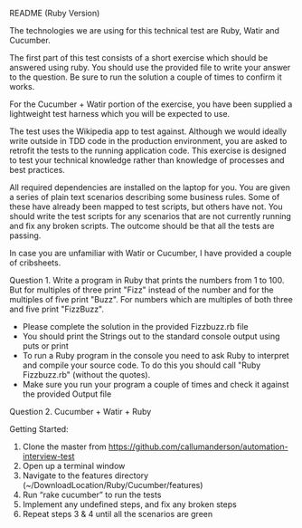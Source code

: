 README (Ruby Version)

The technologies we are using for this technical test are Ruby, Watir and Cucumber. 

The first part of this test consists of a short exercise which should be answered using ruby. You should use the provided file to write your answer to the question. Be sure to run the solution a couple of times to confirm it works.

For the Cucumber + Watir portion of the exercise, you have been supplied a lightweight test harness which you will be expected to use. 

The test uses the Wikipedia app to test against.  Although we would ideally write outside in TDD code in the production environment, you are asked to retrofit the tests to the running application code.  This exercise is designed to test your technical knowledge rather than knowledge of processes and best practices.

All required dependencies are installed on the laptop for you. You are given a series of plain text scenarios describing some business rules.  Some of these have already been mapped to test scripts, but others have not.  You should write the test scripts for any scenarios that are not currently running and fix any broken scripts.  The outcome should be that all the tests are passing.

In case you are unfamiliar with Watir or Cucumber, I have provided a couple of cribsheets.

Question 1.
Write a program in Ruby that prints the numbers from 1 to 100. But for multiples of three print "Fizz" instead of the number and for the multiples of five print "Buzz". For numbers which are multiples of both three and five print "FizzBuzz".

* Please complete the solution in the provided Fizzbuzz.rb file
* You should print the Strings out to the standard console output using puts or print
* To run a Ruby program in the console you need to ask Ruby to interpret and compile your source code.  To do this you should call "Ruby Fizzbuzz.rb" (without the quotes).
* Make sure you run your program a couple of times and check it against the provided Output file

Question 2.  Cucumber + Watir + Ruby

Getting Started:

1. Clone the master from https://github.com/callumanderson/automation-interview-test
1. Open up a terminal window
2. Navigate to the features directory (~/DownloadLocation/Ruby/Cucumber/features)
3. Run “rake cucumber” to run the tests
4. Implement any undefined steps, and fix any broken steps
5. Repeat steps 3 & 4 until all the scenarios are green
